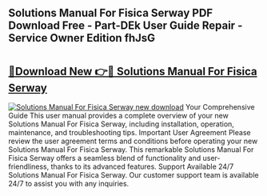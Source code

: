 ## Solutions Manual For Fisica Serway PDF Download Free - Part-DEk User Guide Repair - Service Owner Edition fhJsG

# <h2><a href="http://bc69778.oget.top/?id=Solutions+Manual+For+Fisica+Serway">🔗Download New 👉🔴 Solutions Manual For Fisica Serway</a></h2>

[![Solutions Manual For Fisica Serway new download](https://i.imgur.com/5g1atiW.png)](http://bc69778.oget.top/?id=Solutions+Manual+For+Fisica+Serway)
Your Comprehensive Guide This user manual provides a complete overview of your new Solutions Manual For Fisica Serway, including installation, operation, maintenance, and troubleshooting tips. Important User Agreement Please review the user agreement terms and conditions before operating your new Solutions Manual For Fisica Serway. This remarkable Solutions Manual For Fisica Serway offers a seamless blend of functionality and user-friendliness, thanks to its advanced features. Support Available 24/7 Solutions Manual For Fisica Serway. Our customer support team is available 24/7 to assist you with any inquiries.
